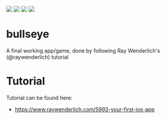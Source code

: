 [![](https://img.shields.io/github/forks/dragstor/bullseye.svg)](https://github.com/dragstor/bullseye/network/members)
[![](https://img.shields.io/github/stars/dragstor/bullseye.svg)](https://github.com/dragstor/bullseye/stargazers)
[![](https://img.shields.io/github/license/dragstor/bullseye.svg)](https://github.com/dragstor/bullseye/blob/master/LICENSE)
[![](https://img.shields.io/twitter/url/https/github.com/dragstor/bullseye.svg?style=social)](https://twitter.com/home?status=Found%20this%20%23ios-tutorial%20at%20%40github%20https%3A//github.com/dragstor/bullseye%20%0Acc%20%40rwenderlich)

# bullseye
A final working app/game, done by following Ray Wenderlich's (@raywenderlich) tutorial


# Tutorial
Tutorial can be found here:
- https://www.raywenderlich.com/5993-your-first-ios-app
